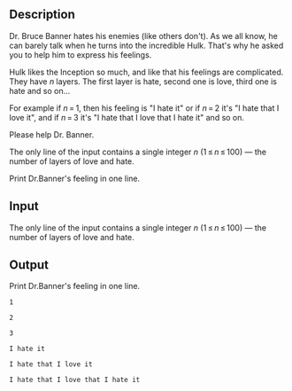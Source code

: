 ## Description

<div><p>Dr. Bruce Banner hates his enemies (like others don't). As we all know, he can barely talk when he turns into the incredible Hulk. That's why he asked you to help him to express his feelings.</p><p>Hulk likes the Inception so much, and like that his feelings are complicated. They have <span class="tex-span"><i>n</i></span> layers. The first layer is hate, second one is love, third one is hate and so on...</p><p>For example if <span class="tex-span"><i>n</i> = 1</span>, then his feeling is "<span class="tex-font-style-tt">I hate it</span>" or if <span class="tex-span"><i>n</i> = 2</span> it's "<span class="tex-font-style-tt">I hate that I love it</span>", and if <span class="tex-span"><i>n</i> = 3</span> it's "<span class="tex-font-style-tt">I hate that I love that I hate it</span>" and so on.</p><p>Please help Dr. Banner.</p></div><div class="input-specification"><p>The only line of the input contains a single integer <span class="tex-span"><i>n</i></span> (<span class="tex-span">1 ≤ <i>n</i> ≤ 100</span>)&nbsp;— the number of layers of love and hate.</p></div><div class="output-specification"><p>Print Dr.Banner's feeling in one line.</p></div>

## Input

<p>The only line of the input contains a single integer <span class="tex-span"><i>n</i></span> (<span class="tex-span">1 ≤ <i>n</i> ≤ 100</span>)&nbsp;— the number of layers of love and hate.</p>

## Output

<p>Print Dr.Banner's feeling in one line.</p>





```input1
1

```




```input2
2

```




```input3
3

```




```output1
I hate it

```




```output2
I hate that I love it

```




```output3
I hate that I love that I hate it

```


